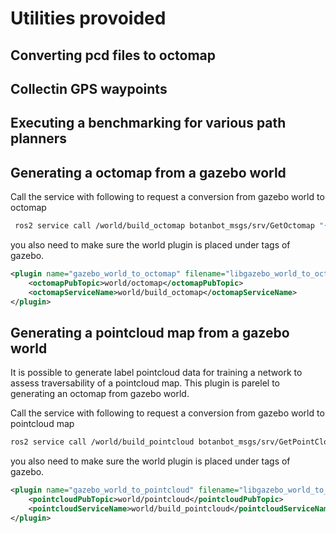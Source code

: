 # Utilities provoided

## Converting pcd files to octomap

## Collectin GPS waypoints

## Executing a benchmarking for various path planners

## Generating a octomap from a gazebo world

 Call the service with following to request a conversion from gazebo world to octomap
```bash
 ros2 service call /world/build_octomap botanbot_msgs/srv/GetOctomap "{bounding_box_origin: {x: 0, y: 0, z: 10}, bounding_box_lengths: {x: 120, y: 60, z: 20}, leaf_size: 0.2, filename: /home/ros2-foxy/output_filename.bt}"
 ```
 you also need to make sure the world plugin is placed under <world> tags of gazebo.
```xml
<plugin name="gazebo_world_to_octomap" filename="libgazebo_world_to_octomap.so">
    <octomapPubTopic>world/octomap</octomapPubTopic>
    <octomapServiceName>world/build_octomap</octomapServiceName>
</plugin>
```

## Generating a pointcloud map from a gazebo world


It is possible to generate label pointcloud data for training a network to assess traversability of a pointcloud map. This plugin is parelel to 
generating an octomap from gazebo world.

Call the service with following to request a conversion from gazebo world to pointcloud map

```bash
ros2 service call /world/build_pointcloud botanbot_msgs/srv/GetPointCloud "{bounding_box_origin: {x: 0, y: 0, z: 10}, bounding_box_lengths: {x: 120, y: 60, z: 20}, leaf_size: 0.2, filename: /home/ros2-foxy/output_filename.pcd}"
 ```
you also need to make sure the world plugin is placed under <world> tags of gazebo.

```xml
<plugin name="gazebo_world_to_pointcloud" filename="libgazebo_world_to_pointcloud.so">
    <pointcloudPubTopic>world/pointcloud</pointcloudPubTopic>
    <pointcloudServiceName>world/build_pointcloud</pointcloudServiceName>
</plugin>
```